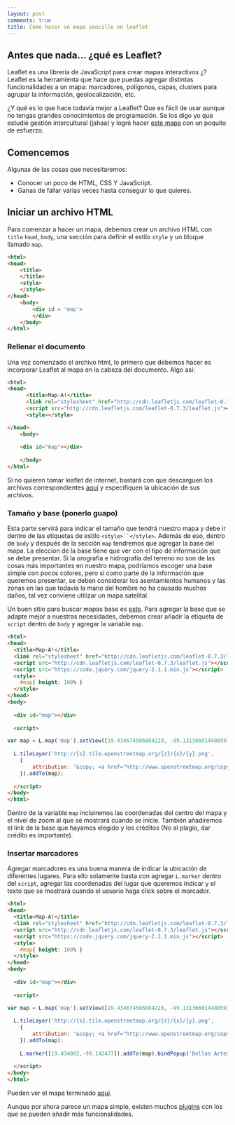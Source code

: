 ```yaml
---
layout: post
comments: true
title: Cómo hacer un mapa sencillo en leaflet
---
```


## Antes que nada... ¿qué es Leaflet?

Leaflet es una librería de JavaScript para crear mapas interactivos ¿? Leaflet es la herramienta que hace que puedas agregar distintas funcionalidades a un mapa: marcadores, polígonos, capas, clusters para agrupar la información, geolocalización, etc.

¿Y qué es lo que hace todavía mejor a Leaflet? Que es fácil de usar aunque no tengas grandes conocimientos de programación. Se los digo yo que estudié gestión intercultural (jahaa) y logré hacer [este mapa](http://nemachtilo.mx/mapainteractivo.php) con un poquito de esfuerzo.

## Comencemos

Algunas de las cosas que necesitaremos:

- Conocer un poco de HTML, CSS Y JavaScript.
- Ganas de fallar varias veces hasta conseguir lo que quieres.

## Iniciar un archivo HTML 

Para comenzar a hacer un mapa, debemos crear un archivo HTML con ```title``` ```head```, ```body```, una sección para definir el estilo ```style``` y un bloque llamado ```map```.

```html
<html>
<head>	
	<title>
	</title>
	<style>
	</style>
</head>
	<body>
		<div id = 'map'>
		</div>
	</body> 
</html>
```

### Rellenar el documento

Una vez comenzado el archivo html, lo primero que debemos hacer es incorporar Leaflet al mapa en la cabeza del documento. Algo así:

```html
<html>
<head>
	  <title>Map-A!</title>
	  <link rel="stylesheet" href="http://cdn.leafletjs.com/leaflet-0.7.3/leaflet.css"/>
	  <script src="http://cdn.leafletjs.com/leaflet-0.7.3/leaflet.js"></script>
	  <style></style>

</head>
	<body>
 
  	<div id="map"></div>
 
	</body>
</html>
```
Si no quieren tomar leaflet de internet, bastará con que descarguen los archivos correspondientes [aquí](http://leafletjs.com/download.html) y especifiquen la ubicación de sus archivos.

### Tamaño y base (ponerlo guapo)

Esta parte servirá para indicar el tamaño que tendrá nuestro mapa y debe ir dentro de las etiquetas de estilo `<style>``</style>`. Además de eso, dentro de `body` y después de la sección `map` tendremos que agregar la base del mapa. La elección de la base tiene que ver con el tipo de información que se debe presentar.  Si la orografía e hidrografía del terreno no son de las cosas más importantes en nuestro mapa, podríamos escoger una base simple con pocos colores, pero si como parte de la información que queremos presentar, se deben considerar los asentamientos humanos y las zonas en las que todavía la mano del hombre no ha causado muchos daños, tal vez conviene utilizar un mapa satelital.

Un buen sitio para buscar mapas base es [este](https://leaflet-extras.github.io/leaflet-providers/preview/). Para agregar la base que se adapte mejor a nuestras necesidades, debemos crear añadir la etiqueta de ```script``` dentro de ```body``` y agregar la variable ```map```.

```html
<html>
<head>
  <title>Map-A!</title>
  <link rel="stylesheet" href="http://cdn.leafletjs.com/leaflet-0.7.3/leaflet.css"/>
  <script src="http://cdn.leafletjs.com/leaflet-0.7.3/leaflet.js"></script>
  <script src="https://code.jquery.com/jquery-2.1.1.min.js"></script>
  <style>
    #map{ height: 100% }
  </style>
</head>
<body>
 
  <div id="map"></div>
 
  <script>

var map = L.map('map').setView([19.434674586884228, -99.13136601448059], 14);
 
  L.tileLayer('http://{s}.tile.openstreetmap.org/{z}/{x}/{y}.png',
    {
		attribution: '&copy; <a href="http://www.openstreetmap.org/copyright">OpenStreetMap</a>'
    }).addTo(map);
 
  </script>
</body>
</html>
```
<a href= "http://bl.ocks.org/micmicto/3d839eca390c719fd05cf66a3b65f7ef"></a>

Dentro de la variable ```map``` incluiremos las coordenadas del centro del mapa y el nivel de zoom al que se mostrará cuando se inicie. También añadiremos el link de la base que hayamos elegido y los créditos (No al plagio, dar crédito es importante).

### Insertar marcadores

Agregar marcadores es una buena manera de indicar la ubicación de diferentes lugares. Para ello solamente basta con agregar ```L.marker``` dentro del ```script```, agregar las coordenadas del lugar que queremos indicar y el texto que se mostrará cuando el usuario haga click sobre el marcador.

```html
<html>
<head>
  <title>Map-A!</title>
  <link rel="stylesheet" href="http://cdn.leafletjs.com/leaflet-0.7.3/leaflet.css"/>
  <script src="http://cdn.leafletjs.com/leaflet-0.7.3/leaflet.js"></script>
  <script src="https://code.jquery.com/jquery-2.1.1.min.js"></script>
  <style>
    #map{ height: 100% }
  </style>
</head>
<body>
 
  <div id="map"></div>
 
  <script>

var map = L.map('map').setView([19.434674586884228, -99.13136601448059], 14);
 
  L.tileLayer('http://{s}.tile.openstreetmap.org/{z}/{x}/{y}.png',
    {
		attribution: '&copy; <a href="http://www.openstreetmap.org/copyright">OpenStreetMap</a>'
    }).addTo(map);
    
    L.marker([19.434882,-99.142477]).addTo(map).bindPopup('Bellas Artes, Bellas Artes!');
 
  </script>
</body>
</html>
```
Pueden ver el mapa terminado <a href="http://bl.ocks.org/smicmich/0a48b64f6bbd0273f1184e19a2374116">aquí</a>.

Aunque por ahora parece un mapa simple, existen muchos [plugins](http://leafletjs.com/plugins.html) con los que se pueden añadir más funcionalidades.

<style type='text/css'> #map { width: 720px; height:250px; } </style>
<div id= "map"></div>
<script> var map = L.map('map').setView([19.434674586884228, -99.13136601448059], 14);
   L.tileLayer('http://{s}.tile.openstreetmap.org/{z}/{x}/{y}.png',
    {
		attribution: '&copy; <a href="http://www.openstreetmap.org/copyright">OpenStreetMap</a>'
    }).addTo(map);
L.marker([19.434882,-99.142477]).bindPopup("Bellas Artes, Bellas Artes!").addTo(map); 
</script>
